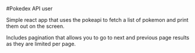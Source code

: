 #Pokedex API user

Simple react app that uses the pokeapi to fetch a list of pokemon and print them out on the screen. 

Includes pagination that allows you to go to next and previous page results as they are limited per page.